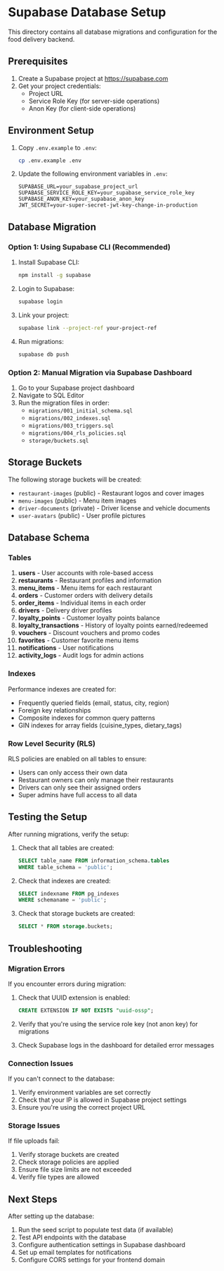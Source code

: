 # Supabase Database Setup

This directory contains all database migrations and configuration for the food delivery backend.

## Prerequisites

1. Create a Supabase project at https://supabase.com
2. Get your project credentials:
   - Project URL
   - Service Role Key (for server-side operations)
   - Anon Key (for client-side operations)

## Environment Setup

1. Copy `.env.example` to `.env`:
   ```bash
   cp .env.example .env
   ```

2. Update the following environment variables in `.env`:
   ```
   SUPABASE_URL=your_supabase_project_url
   SUPABASE_SERVICE_ROLE_KEY=your_supabase_service_role_key
   SUPABASE_ANON_KEY=your_supabase_anon_key
   JWT_SECRET=your-super-secret-jwt-key-change-in-production
   ```

## Database Migration

### Option 1: Using Supabase CLI (Recommended)

1. Install Supabase CLI:
   ```bash
   npm install -g supabase
   ```

2. Login to Supabase:
   ```bash
   supabase login
   ```

3. Link your project:
   ```bash
   supabase link --project-ref your-project-ref
   ```

4. Run migrations:
   ```bash
   supabase db push
   ```

### Option 2: Manual Migration via Supabase Dashboard

1. Go to your Supabase project dashboard
2. Navigate to SQL Editor
3. Run the migration files in order:
   - `migrations/001_initial_schema.sql`
   - `migrations/002_indexes.sql`
   - `migrations/003_triggers.sql`
   - `migrations/004_rls_policies.sql`
   - `storage/buckets.sql`

## Storage Buckets

The following storage buckets will be created:

- `restaurant-images` (public) - Restaurant logos and cover images
- `menu-images` (public) - Menu item images
- `driver-documents` (private) - Driver license and vehicle documents
- `user-avatars` (public) - User profile pictures

## Database Schema

### Tables

1. **users** - User accounts with role-based access
2. **restaurants** - Restaurant profiles and information
3. **menu_items** - Menu items for each restaurant
4. **orders** - Customer orders with delivery details
5. **order_items** - Individual items in each order
6. **drivers** - Delivery driver profiles
7. **loyalty_points** - Customer loyalty points balance
8. **loyalty_transactions** - History of loyalty points earned/redeemed
9. **vouchers** - Discount vouchers and promo codes
10. **favorites** - Customer favorite menu items
11. **notifications** - User notifications
12. **activity_logs** - Audit logs for admin actions

### Indexes

Performance indexes are created for:
- Frequently queried fields (email, status, city, region)
- Foreign key relationships
- Composite indexes for common query patterns
- GIN indexes for array fields (cuisine_types, dietary_tags)

### Row Level Security (RLS)

RLS policies are enabled on all tables to ensure:
- Users can only access their own data
- Restaurant owners can only manage their restaurants
- Drivers can only see their assigned orders
- Super admins have full access to all data

## Testing the Setup

After running migrations, verify the setup:

1. Check that all tables are created:
   ```sql
   SELECT table_name FROM information_schema.tables 
   WHERE table_schema = 'public';
   ```

2. Check that indexes are created:
   ```sql
   SELECT indexname FROM pg_indexes 
   WHERE schemaname = 'public';
   ```

3. Check that storage buckets are created:
   ```sql
   SELECT * FROM storage.buckets;
   ```

## Troubleshooting

### Migration Errors

If you encounter errors during migration:

1. Check that UUID extension is enabled:
   ```sql
   CREATE EXTENSION IF NOT EXISTS "uuid-ossp";
   ```

2. Verify that you're using the service role key (not anon key) for migrations

3. Check Supabase logs in the dashboard for detailed error messages

### Connection Issues

If you can't connect to the database:

1. Verify environment variables are set correctly
2. Check that your IP is allowed in Supabase project settings
3. Ensure you're using the correct project URL

### Storage Issues

If file uploads fail:

1. Verify storage buckets are created
2. Check storage policies are applied
3. Ensure file size limits are not exceeded
4. Verify file types are allowed

## Next Steps

After setting up the database:

1. Run the seed script to populate test data (if available)
2. Test API endpoints with the database
3. Configure authentication settings in Supabase dashboard
4. Set up email templates for notifications
5. Configure CORS settings for your frontend domain
